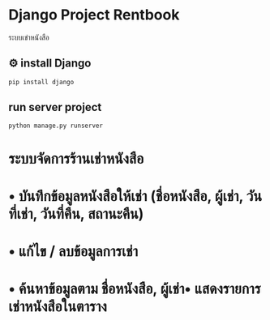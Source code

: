 # Django Project Rentbook
 ระบบเข่าหนังสือ

## ⚙️  install Django

```bash
pip install django
```

## run server project

```bash
python manage.py runserver
```
# ระบบจัดการร้านเช่าหนังสือ
# • บันทึกข้อมูลหนังสือให้เช่า (ชื่อหนังสือ, ผู้เช่า, วันที่เช่า, วันที่คืน, สถานะคืน)
# • แก้ไข / ลบข้อมูลการเช่า
# • ค้นหาข้อมูลตาม ชื่อหนังสือ, ผู้เช่า• แสดงรายการเช่าหนังสือในตาราง
